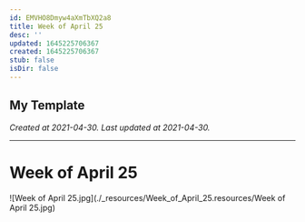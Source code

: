 ```yaml
---
id: EMVHO8Dmyw4aXmTbXQ2a8
title: Week of April 25
desc: ''
updated: 1645225706367
created: 1645225706367
stub: false
isDir: false
---
```

My Template
---

_Created at 2021-04-30._
_Last updated at 2021-04-30._




---

# Week of April 25


![Week of April 25.jpg](./_resources/Week_of_April_25.resources/Week of April 25.jpg)

